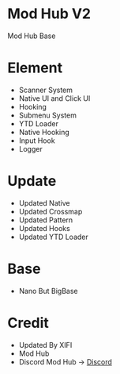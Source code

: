 # Mod Hub V2
Mod Hub Base

# Element

- Scanner System
- Native UI and Click UI
- Hooking
- Submenu System
- YTD Loader
- Native Hooking
- Input Hook
- Logger

# Update

- Updated Native
- Updated Crossmap
- Updated Pattern
- Updated Hooks
- Updated YTD Loader

# Base 
- Nano But BigBase

# Credit
- Updated By XIFI
- Mod Hub
- Discord Mod Hub -> [Discord](https://discord.gg/ts8kdKHVat)

